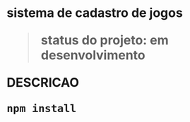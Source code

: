 <h1>sistema de cadastro de jogos</>

> status do projeto: em desenvolvimento

DESCRICAO

```
npm install
```
